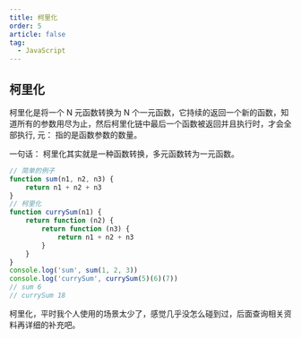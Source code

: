 ```yaml
---
title: 柯里化
order: 5
article: false
tag:
  - JavaScript
---
```


## 柯里化
柯里化是将一个 N 元函数转换为 N 个一元函数，它持续的返回一个新的函数，知道所有的参数用尽为止，然后柯里化链中最后一个函数被返回并且执行时，才会全部执行, 元： 指的是函数参数的数量。

一句话： 柯里化其实就是一种函数转换，多元函数转为一元函数。

```javascript 
// 简单的例子
function sum(n1, n2, n3) {
    return n1 + n2 + n3
}
// 柯里化
function currySum(n1) {
    return function (n2) {
        return function (n3) {
            return n1 + n2 + n3
        }
    }
}
console.log('sum', sum(1, 2, 3))
console.log('currySum', currySum(5)(6)(7))
// sum 6
// currySum 18
```

柯里化，平时我个人使用的场景太少了，感觉几乎没怎么碰到过，后面查询相关资料再详细的补充吧。
